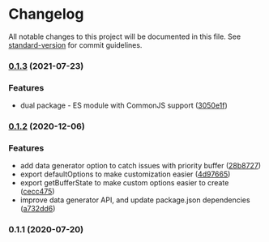 # Changelog

All notable changes to this project will be documented in this file. See [standard-version](https://github.com/conventional-changelog/standard-version) for commit guidelines.

### [0.1.3](https://github.com/toolbuilder/ring-buffer-tests/compare/v0.1.2...v0.1.3) (2021-07-23)


### Features

* dual package - ES module with CommonJS support ([3050e1f](https://github.com/toolbuilder/ring-buffer-tests/commit/3050e1f897b85edcd94b1306a8b9d9c369401824))

### [0.1.2](https://github.com/toolbuilder/ring-buffer-tests/compare/v0.1.1...v0.1.2) (2020-12-06)


### Features

* add data generator option to catch issues with priority buffer ([28b8727](https://github.com/toolbuilder/ring-buffer-tests/commit/28b87275a0ec1496fd37e23d52b6beb61cbcf1ff))
* export defaultOptions to make customization easier ([4d97665](https://github.com/toolbuilder/ring-buffer-tests/commit/4d97665673770c94801dd4f35f719668f9c54171))
* export getBufferState to make custom options easier to create ([cecc475](https://github.com/toolbuilder/ring-buffer-tests/commit/cecc475dd9f651c28209b31f101f445c010b59a0))
* improve data generator API, and update package.json dependencies ([a732dd6](https://github.com/toolbuilder/ring-buffer-tests/commit/a732dd6c9fea29a577d07efb9bf56ac1ae436f75))

### 0.1.1 (2020-07-20)
